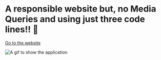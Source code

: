 # A responsible website but, no Media Queries and using just three code lines!! 🌚

<a href='https://simoneas02.github.io/css-grid-examples/examples/css-grid-galery/' target='_blank'>Go to the website</a>

![A gif to show the application](assets/img/demo.gif)
